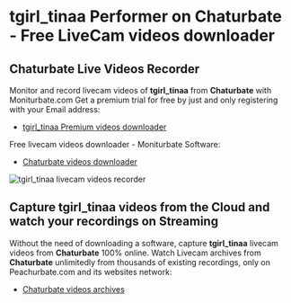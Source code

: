 # tgirl_tinaa Performer on Chaturbate - Free LiveCam videos downloader

## Chaturbate Live Videos Recorder

Monitor and record livecam videos of **tgirl_tinaa** from **Chaturbate** with Moniturbate.com
Get a premium trial for free by just and only registering with your Email address:
* [tgirl_tinaa Premium videos downloader](https://moniturbate.com/request-demo-licence-key.html)

Free livecam videos downloader - Moniturbate Software:
* [Chaturbate videos downloader](https://moniturbate.com/moniturbate-download-software.html)

![tgirl_tinaa livecam videos recorder](https://peachurnet.com/templates/moniturbate-software.png)


## Capture tgirl_tinaa videos from the Cloud and watch your recordings on Streaming

Without the need of downloading a software, capture **tgirl_tinaa** livecam videos from **Chaturbate** 100% online.
Watch Livecam archives from **Chaturbate** unlimitedly from thousands of existing recordings, only on Peachurbate.com and its websites network:
* [Chaturbate videos archives](https://peachurnet.com/)